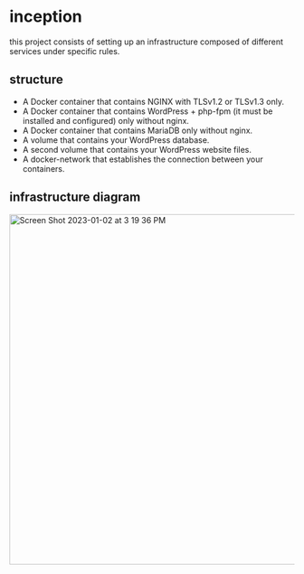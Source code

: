 # inception
this project consists of setting up an infrastructure composed of different services under specific rules.

## structure
  - A Docker container that contains NGINX with TLSv1.2 or TLSv1.3 only.
  - A Docker container that contains WordPress + php-fpm (it must be installed and
configured) only without nginx.
  - A Docker container that contains MariaDB only without nginx.
  - A volume that contains your WordPress database.
  - A second volume that contains your WordPress website files.
  - A docker-network that establishes the connection between your containers.
## infrastructure diagram
 <img width="620" alt="Screen Shot 2023-01-02 at 3 19 36 PM" src="https://user-images.githubusercontent.com/85262731/210243635-e13a3d35-0aff-4cc5-b8a1-06e07fee8f50.png">
